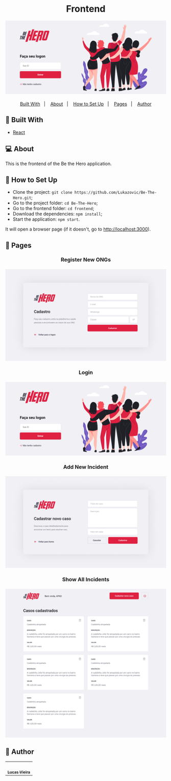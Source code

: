 <h1 align="center">Frontend</h1>
<h4 align="center">
  <img src="./public/Screen-Shot-first-page.png" /><br>
</h4>

<p align="center">
  <a href="#wrench-built-with">Built With</a>&nbsp;&nbsp;&nbsp;|&nbsp;&nbsp;&nbsp;
  <a href="#-about">About</a>&nbsp;&nbsp;&nbsp;|&nbsp;&nbsp;&nbsp;
  <a href="#electric_plug-how-to-set-up">How to Set Up</a>&nbsp;&nbsp;&nbsp;|&nbsp;&nbsp;&nbsp;
  <a href="#page_facing_up-pages">Pages</a>&nbsp;&nbsp;&nbsp;|&nbsp;&nbsp;&nbsp;
  <a href="#pencil-author">Author</a>
</p>

## :wrench: Built With

- [React](https://reactjs.org)

## 💻 About

This is the frontend of the Be the Hero application.

## :electric_plug: How to Set Up

- Clone the project: `git clone https://github.com/Lukazovic/Be-The-Hero.git`;
- Go to the project folder: `cd Be-The-Hero`;
- Go to the frontend folder: `cd frontend`;
- Download the dependencies: `npm install`;
- Start the application: `npm start`.

It will open a browser page (if it doesn't, go to [http://localhost:3000](http://localhost:3000/)).

## :page_facing_up: Pages

<h3 align="center">Register New ONGs</h3>
<h4 align="center">
  <img src="../.github/screenshots/frontend/register-new-ongs.png" /><br>
</h4>

<h3 align="center">Login</h3>
<h4 align="center">
  <img src="./public/Screen-Shot-first-page.png" /><br>
</h4>

<h3 align="center">Add New Incident</h3>
<h4 align="center">
  <img src="../.github/screenshots/frontend/register-new-incident.png" /><br>
</h4>

<h3 align="center">Show All Incidents</h3>
<h4 align="center">
  <img src="../.github/screenshots/frontend/all-incidents.png" /><br>
</h4>

## :pencil: Author

<table>
  <tr>
    <td align="center"><a href="https://github.com/Lukazovic"><img src="https://avatars0.githubusercontent.com/u/54550926?s=460&u=cdeeac652ce0597a986fbdcff6e249ad27a1f1da&v=4" width="100px;" alt=""/><br /><sub><b>Lucas Vieira</b></sub></a><br /></td>
  <tr>
</table>
